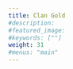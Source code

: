 ```yaml
---
title: Clan Gold
#description: 
#featured_image: 
#keywords: [""]
weight: 31
#menus: "main"
---
```

